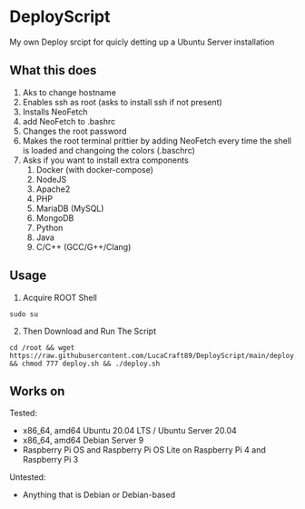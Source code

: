 # DeployScript
My own Deploy srcipt for quicly detting up a Ubuntu Server installation

## What this does
1. Aks to change hostname
2. Enables ssh as root (asks to install ssh if not present)
3. Installs NeoFetch
4. add NeoFetch to .bashrc
5. Changes the root password
6. Makes the root terminal prittier by adding NeoFetch every time the shell is loaded and changoing the colors (.baschrc)
7. Asks if you want to install extra components
    1. Docker (with docker-compose)
    2. NodeJS
    3. Apache2
    5. PHP
    4. MariaDB (MySQL)
    5. MongoDB
    6. Python
    7. Java
    8. C/C++ (GCC/G++/Clang)

## Usage
1. Acquire ROOT Shell
```
sudo su 
```
2. Then Download and Run The Script
```
cd /root && wget https://raw.githubusercontent.com/LucaCraft89/DeployScript/main/deploy.sh && chmod 777 deploy.sh && ./deploy.sh
```

## Works on
Tested:
- x86_64, amd64 Ubuntu 20.04 LTS / Ubuntu Server 20.04
- x86_64, amd64 Debian Server 9
- Raspberry Pi OS and Raspberry Pi OS Lite on Raspberry Pi 4 and Raspberry Pi 3

Untested:
- Anything that is Debian or Debian-based
